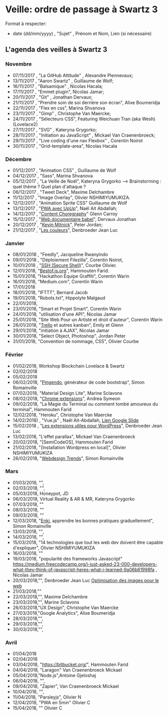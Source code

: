 ﻿# Veille: ordre de passage à Swartz 3

Format à respecter:   
- date (dd/mm/yyyy) , "Sujet" ,  Prénom et Nom, Lien (si nécessaire)

## L'agenda des veilles à Swartz 3

### Novembre
- 07/11/2017 , "La GitHub Attitude" , Alexandre Plennevaux;
- 13/11/2017 , "Aaron Swartz" , Guillaume de Wolf;
- 16/11/2017 , "Balsamique" , Nicolas Hacala;
- 17/11/2017 , "Emmet plugin", Nicolas Jamar;
- 20/11/2017 , "Git" , Jonathan Dervaux;
- 21/11/2017 , "Prendre soin de soi derrière son écran", Alixe Boumeridja
- 22/11/2017 , "Flex en css", Marina Shvanova
- 23/11/2017 , "Gimp" , Christophe Van Maercke;
- 24/11/2017 , "Sélecteurs CSS", Featuring Weichuan Tran (aka Wesh) (Lovelace2)
- 27/11/2017 , "SVG" , Kateryna Grygorko;
- 28/11/2017 , "Initiation au JavaScript" , Mickael Van Craenenbroeck;
- 29/11/2017 , "Live coding d'une nav Flexbox" , Corentin Noirot
- 30/11/2017 , "Grid-template-area", Nicolas Hacala

### Décembre
- 01/12/2017 , "Animation CSS" , Guillaume de Wolf
- 04/12/2017 , "Sass", Marina Shvanova
- 05/12/2017 , "La Veille de Noël", Kateryna Grygorko --> Brainstorming : quel thème ? Quel plan d'attaque ?
- 06/12/2017 , "Tweet Deck", Maxime Delchambre
- 11/12/2017 , "Image Overlay", Olivier NSHIMIYUMUKIZA.
- 12/12/2017 , "Animation Sprite CSS" Guillaume de Wolf
- 13/12/2017 , "[PWA avec UpUp](https://docs.google.com/presentation/d/e/2PACX-1vT0h4AzNjDymWVFWwjDIjzFrGpYY6Xlsy2-5B6cEfpNZKCS-20m_aE9V7dcIPjFSxGlNtearsyUI_sB/pub?start=false&loop=false&delayms=3000#slide=id.g2c236503c0_0_62)", Naël Ait Abdallah;
- 14/12/2017 , "[Content Choregraphy](https://docs.google.com/presentation/d/1SuC4WUeDe3LiICCv8MSmaiXvySmaMXUtfXnpwZMM9ug/edit?usp=sharing)" Glenn Carroy
- 15/12/2017 , "[Web documentaire babel](https://github.com/DervauxJonathan/babel)", Dervaux Jonathan
- 20/12/2017 , "[Kevin Mitnick](https://docs.google.com/presentation/d/1T9dOy_EcCf69BxLawNspDSHAB8Y8ZswLEeA-mkDkVpg/edit#slide=id.g2bc0f9ed64_0_232)", Peter Jordan;
- 21/12/2017 , "[Les couleurs](https://docs.google.com/presentation/d/e/2PACX-1vS_fHGMYaBMAp4WvlgrahzASjQYC1eW_yc8Ctc-xgGTg77bdyMlRfqlf79f5XlHLQOkq8ZRYPukqFUI/pub?start=false&loop=false&delayms=3000)", Denbroeder Jean Luc

### Janvier
- 08/01/2018 , "Feedly", Jacqueline Rwanyindo
- 09/01/2018 , "Déploiement Filezilla", Corentin Noirot,
- 10/01/2018 , "[SSH (Secure Shell)](https://docs.google.com/presentation/d/1q-8Op4PeBkb7-3K0R3cCc63cs8vuSVsiG5_Lz3sFQbI/edit#slide=id.p)", Courbe Olivier.
- 12/01/2018, "[Bestof.js.org](https://bestof.js.org/)", Hammouten Farid.
- 15/01/2018, "Hackathon Equipe Graffiti", Corentin Warin
- 16/01/2018, "Medium.com", Corentin Warin
- 17/01/2018
- 18/01/2018, "IFTTT", Bernard Jacob
- 19/01/2018, "Robots.txt", Hippolyte Malgaud
- 22/01/2018,
- 23/01/2018, "Smart et Projet Smart", Corentin Warin
- 24/01/2018, "utilisation d'une API", Nicolas Jamar
- 25/01/2018, "Site Web Pour un Artiste et droit d'auteur", Corentin Warin
- 26/01/2018, "[Trello](https://trello.com) et autres kanban", Emily et Glenn
- 29/01/2018, "initiation à AJAX", Nicolas Jamar
- 30/01/2018, "Select Object, Photoshop", Jordan Peter
- 31/01/2018, "Convention de nommage, CSS", Olivier Courbe

### Février
- 01/02/2018, Workshop Blockchain Lovelace & Swartz
- 02/02/2018
- 05/02/2018
- 06/02/2018, "[Pingendo](https://pingendo.com/), générateur de code bootstrap", Simon Romainville
- 07/02/2018, "Material Design Lite", Marine Sclavons
- 08/02/2018, "[Chrome extensions](https://docs.google.com/presentation/d/1ChR7jbBghTX1lN-yvz-3UmgWgiv9glFDYm5kxjzWSgo/edit#slide=id.gc6f59039d_0_29)", Andrea Symeon
- 09/02/2018, "La Magie du Terminal ou comment tombé amoureux du terminal", Hammouten Farid
- 12/02/2018, "Heroku", Christophe Van Maercke
- 14/02/2018) , "Vue.js" ,  Naël Ait-Abdallah, [Lien Google Slide](https://goo.gl/8u5HJM)
- 15/02/2018 , "[Les extensions utiles pour WordPress](https://fr.wordpress.org/plugins/)", Denbroeder Jean Luc
- 13/02/2018, "L'effet parallax", Mickael Van Craenenbroeck
- 20/02/2018, "[SemiCodeOS], Hammouten Farid
- 21/02/2018, "[Installation Wordpress en local]", Olivier NSHIMIYUMUKIZA
- 26/02/2018, "[Webdesign Trends](http://www.webdesignertrends.com/)", Simon Romainville


### Mars
- 01/03/2018, "",
- 02/03/2018, "",
- 05/03/2018, Honeypot, JD
- 06/03/2018, Virtual Reality & AR & MR, Kateryna Grygorko
- 07/03/2018, ""
- 08/03/2018, ""
- 09/03/2018, ""
- 12/03/2018, "[Enki](https://enki.com/), apprendre les bonnes pratiques graduellement", Simon Romainville
- 13/03/2018, "",
- 14/03/2018, "",
- 15/03/2018, "14 technologies que tout les web dev doivent être capable d'expliquer", Olivier NSHIMIYUMUKIZA
- 16/03/2018, ""
- 19/03/2018, "popularité des frameworks Javascript" https://medium.freecodecamp.org/i-just-asked-23-000-developers-what-they-think-of-javascript-heres-what-i-learned-9a06b61998fa , Nicolas Jamar
- 20/03/2018,"", Denbroeder Jean Luc [Optimisation des images pour le web](https://docs.google.com/presentation/d/1T3slViPqh_gH_NOn6V4m1yfPw885QxzzL4JTsuEWjew/edit?usp=sharing)
- 21/03/2018,""
- 22/03/2018,"", Maxime Delchambre
- 23/03/2018,"", Marine Sclavons
- 26/03/2018,"UX Design", Christophe Van Maercke
- 27/03/2018,"Google Analytics", Alixe Boumeridja
- 28/03/2018,"",
- 29/03/2018,"",
- 30/03/2018,"",
### Avril
- 01/04/2018
- 02/04/2018
- 03/04/2018, "https://bitbucket.org/", Hammouten Farid
- 04/04/2018, "Laragon" Van Craenenbroeck Mickael
- 05/04/2018,"Node.js",Antoine Gjeloshaj
- 06/04/2018, "",
- 09/04/2018, "Zapier", Van Craenenbroeck Mickael
- 10/04/2018, "",
- 11/04/2018, "Parsleyjs", Olivier N
- 12/04/2018, "PWA en 5min" Olivier C
- 15/04/2018, "" Olivier C
